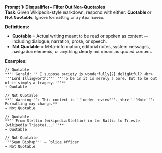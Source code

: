 **Prompt 1: Disqualifier – Filter Out Non-Quotables**  
**Task:** Given Wikipedia-style markdown, respond with either: **Quotable** or **Not Quotable**. Ignore formatting or syntax issues.

**Definitions:**

- **Quotable** = Actual writing meant to be read or spoken as content — including dialogue, narration, prose, or speech.
- **Not Quotable** = Meta-information, editorial notes, system messages, navigation elements, or anything clearly not meant as quoted content.

**Examples:**

```
// Quotable
**'''Gerald:''' I suppose society is wonderfully[2] delightful? <br> '''Lord Illingworth:''' '''To be in it is merely a bore. But to be out of it simply a tragedy.'''**
→ Quotable

// Not Quotable
**'''Warning''': This content is '''under review'''. <br> '''Note''': Formatting may change.**
→ Not Quotable

// Quotable
**'''From Stettin (wikipedia:Stettin) in the Baltic to Trieste (wikipedia:Trieste)...'''**
→ Quotable

// Not Quotable
'''Sean Bishop''' — Police Officer
→ Not Quotable
```
